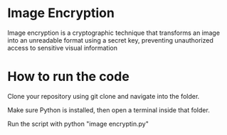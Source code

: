 # Image Encryption 
   Image encryption is a cryptographic technique that transforms an image into an unreadable format using a secret key, preventing unauthorized access to sensitive visual information
# How to run the code
   Clone your repository using git clone <repo-link> and navigate into the folder.
   
   Make sure Python is installed, then open a terminal inside that folder.
   
   Run the script with python "image encryptin.py"
